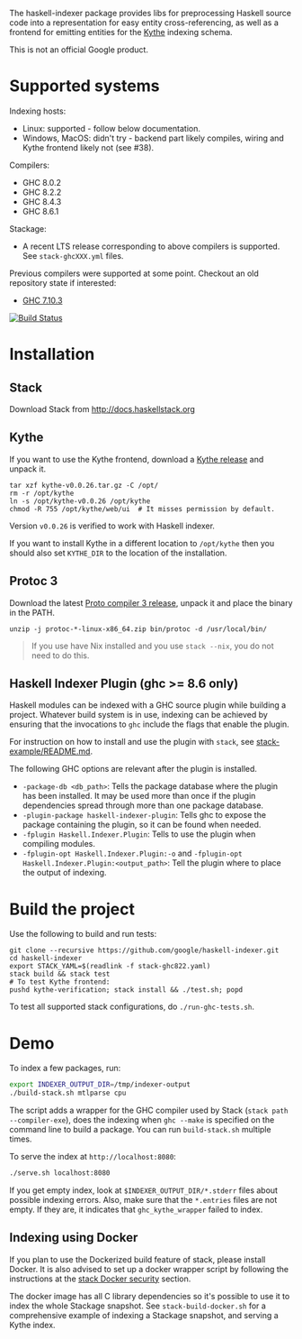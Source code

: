 The haskell-indexer package provides libs for preprocessing Haskell source code
into a representation for easy entity cross-referencing, as well as a frontend
for emitting entities for the [Kythe](https://kythe.io) indexing schema.

This is not an official Google product.

# Supported systems

Indexing hosts:
 - Linux: supported - follow below documentation.
 - Windows, MacOS: didn't try - backend part likely compiles, wiring and Kythe
   frontend likely not (see #38).

Compilers:
  - GHC 8.0.2
  - GHC 8.2.2
  - GHC 8.4.3
  - GHC 8.6.1

Stackage:
  - A recent LTS release corresponding to above compilers is supported.
    See `stack-ghcXXX.yml` files.

Previous compilers were supported at some point. Checkout an old repository
state if interested:
  - [GHC 7.10.3](https://github.com/google/haskell-indexer/tree/last-ghc-7.10.3)

[![Build Status](https://travis-ci.org/google/haskell-indexer.svg?branch=master)](https://travis-ci.org/google/haskell-indexer)

# Installation

## Stack

Download Stack from http://docs.haskellstack.org

## Kythe

If you want to use the Kythe frontend, download a [Kythe
release](https://github.com/google/kythe/releases) and unpack it.

```
tar xzf kythe-v0.0.26.tar.gz -C /opt/
rm -r /opt/kythe
ln -s /opt/kythe-v0.0.26 /opt/kythe
chmod -R 755 /opt/kythe/web/ui  # It misses permission by default.
```

Version `v0.0.26` is verified to work with Haskell indexer.

If you want to install Kythe in a different location to `/opt/kythe` then you
should also set `KYTHE_DIR` to the location of the installation.

## Protoc 3

Download the latest [Proto compiler 3
release](https://github.com/google/protobuf/releases), unpack it and place the
binary in the PATH.

```
unzip -j protoc-*-linux-x86_64.zip bin/protoc -d /usr/local/bin/
```

> If you use have Nix installed and you use `stack --nix`, you do not need to do
> this.

## Haskell Indexer Plugin (ghc >= 8.6 only)

Haskell modules can be indexed with a GHC source plugin while building a
project. Whatever build system is in use, indexing can be achieved by
ensuring that the invocations to `ghc` include the flags that enable the
plugin.

For instruction on how to install and use the plugin with `stack`, see
[stack-example/README.md](stack-example/README.md).

The following GHC options are relevant after the plugin is installed.

* `-package-db <db_path>`: Tells the package database where the plugin has
  been installed. It may be used more than once if the plugin dependencies
  spread through more than one package database.
* `-plugin-package haskell-indexer-plugin`: Tells ghc to expose the package
  containing the plugin, so it can be found when needed.
* `-fplugin Haskell.Indexer.Plugin`: Tells to use the plugin when compiling
  modules.
* `-fplugin-opt Haskell.Indexer.Plugin:-o` and
  `-fplugin-opt Haskell.Indexer.Plugin:<output_path>`: Tell the plugin where
  to place the output of indexing.

# Build the project

Use the following to build and run tests:

```
git clone --recursive https://github.com/google/haskell-indexer.git
cd haskell-indexer
export STACK_YAML=$(readlink -f stack-ghc822.yaml)
stack build && stack test
# To test Kythe frontend:
pushd kythe-verification; stack install && ./test.sh; popd
```

To test all supported stack configurations, do `./run-ghc-tests.sh`.

# Demo

To index a few packages, run:

```bash
export INDEXER_OUTPUT_DIR=/tmp/indexer-output
./build-stack.sh mtlparse cpu
```

The script adds a wrapper for the GHC compiler used by Stack (`stack path --compiler-exe`), does the indexing when `ghc --make` is specified on the command line to build a package. You can run `build-stack.sh` multiple times.

To serve the index at `http://localhost:8080`:

```bash
./serve.sh localhost:8080
```

If you get empty index, look at `$INDEXER_OUTPUT_DIR/*.stderr` files about
possible indexing errors. Also, make sure that the `*.entries` files are not
empty. If they are, it indicates that `ghc_kythe_wrapper` failed to index.

## Indexing using Docker

If you plan to use the Dockerized build feature of stack, please install
Docker. It is also advised to set up a docker wrapper script by following the
instructions at the [stack Docker
security](https://docs.haskellstack.org/en/stable/docker_integration/#security)
section.

The docker image has all C library dependencies so it's possible to use it to
index the whole Stackage snapshot. See `stack-build-docker.sh` for a
comprehensive example of indexing a Stackage snapshot, and serving a Kythe
index.
